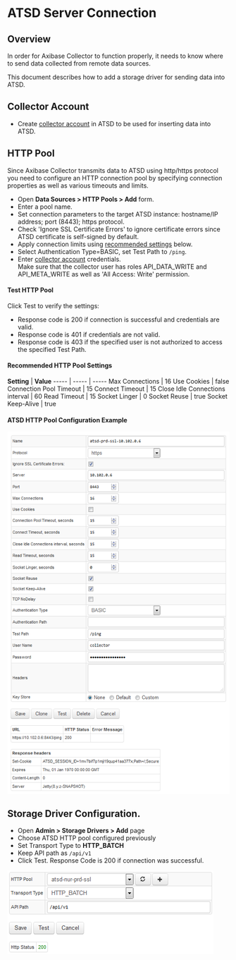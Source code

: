 # ATSD Server Connection

## Overview

In order for Axibase Collector to function properly, it needs to know where to send data collected from remote data sources. 

This document describes how to add a storage driver for sending data into ATSD.

## Collector Account

* Create [collector account](https://github.com/axibase/atsd-docs/blob/master/administration/collector-account.md) in ATSD to be used for inserting data into ATSD.

## HTTP Pool

Since Axibase Collector transmits data to ATSD using http/https protocol you need to configure an HTTP connection pool by specifying connection properties as well as various timeouts and limits.

* Open **Data Sources > HTTP Pools > Add** form.
* Enter a pool name.
* Set connection parameters to the target ATSD instance: hostname/IP address; port (8443); https protocol.
* Check 'Ignore SSL Certificate Errors' to ignore certificate errors since ATSD certificate is self-signed by default.
* Apply connection limits using [recommended settings](#recommended-pool-settings) below.
* Select Authentication Type=BASIC, set Test Path to `/ping`.
* Enter [collector account](https://github.com/axibase/atsd-docs/blob/master/administration/collector-account.md) credentials. <br>Make sure that the collector user has roles API_DATA_WRITE and API_META_WRITE as well as 'All Access: Write' permission.

#### Test HTTP Pool

Click Test to verify the settings:

- Response code is 200 if connection is successful and credentials are valid.
- Response code is 401 if credentials are not valid.
- Response code is 403 if the specified user is not authorized to access the specified Test Path.

#### Recommended HTTP Pool Settings

**Setting** | **Value**
----- | ----- | -----
Max Connections | 16
Use Cookies | false
Connection Pool Timeout | 15
Connect Timeout | 15
Close Idle Connections interval | 60
Read Timeout | 15
Socket Linger | 0
Socket Reuse | true
Socket Keep-Alive | true

#### ATSD HTTP Pool Configuration Example

![ATSD HTTP Pool](atsd_pool.png)

## Storage Driver Configuration.

* Open **Admin > Storage Drivers > Add** page
* Choose ATSD HTTP pool configured previously
* Set Transport Type to **HTTP_BATCH**
* Keep API path as `/api/v1`
* Click Test. Response Code is 200 if connection was successful.

![ATSD Server Test](atsd_server.png)
